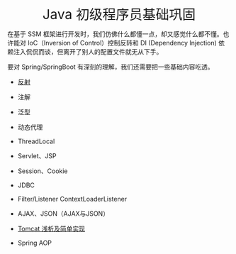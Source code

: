 <p align="center">
   <a style="font-size:30px;"> Java 初级程序员基础巩固 </a>

</p>


在基于 SSM 框架进行开发时，我们仿佛什么都懂一点，却又感觉什么都不懂。也许能对 IoC（Inversion of Control）控制反转和 DI (Dependency Injection) 依赖注入侃侃而谈，但离开了别人的配置文件就无从下手。


要对 Spring/SpringBoot 有深刻的理解，我们还需要把一些基础内容吃透。


- [反射](/content/java/java-basic/reflect/reflect.md)

- 注解
<!-- - (/content/java/java-basic/annotation/annotation.md) -->

- 泛型

- 动态代理

- ThreadLocal

- Servlet、JSP

- Session、Cookie

- JDBC

- Filter/Listener  ContextLoaderListener
  
- AJAX、JSON（AJAX与JSON）

- [Tomcat 浅析及简单实现](/content/demo/tomcat/tomcat.md)

- Spring AOP